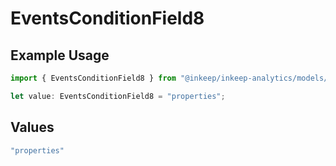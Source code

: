 # EventsConditionField8

## Example Usage

```typescript
import { EventsConditionField8 } from "@inkeep/inkeep-analytics/models/components";

let value: EventsConditionField8 = "properties";
```

## Values

```typescript
"properties"
```